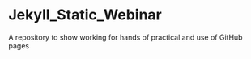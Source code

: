 # Jekyll_Static_Webinar
A  repository to show working for hands of practical and use of GitHub pages
